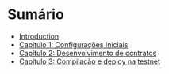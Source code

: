 # Sumário

* [Introduction](README.md)
* [Capítulo 1: Configurações Iniciais](/chapter1.md)
* [Capítulo 2: Desenvolvimento de contratos](/chapter2.md)
* [Capítulo 3: Compilação e deploy na testnet ](//chapter3.md)



